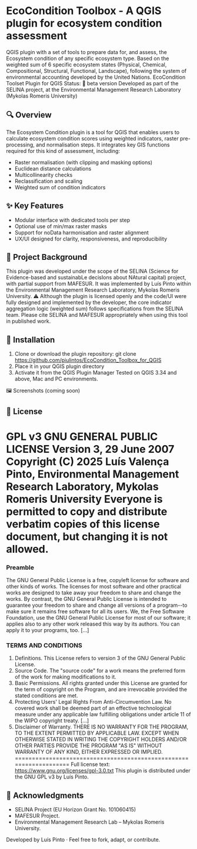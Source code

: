 # EcoCondition Toolbox - A QGIS plugin for ecosystem condition assessment
QGIS plugin with a set of tools to prepare data for, and assess, the Ecosystem condition of any specific ecosystem type. Based on the weighted sum of 6 specific ecosystem states (Physical, Chemical, Compositional, Structural, Functional, Landscape), following the system of environmental accounting developed by the United Nations.
EcoCondition Toolset Plugin for QGIS
Status: 🚧 beta version Developed as part of the SELINA project, at the Environmental Management Research Laboratory (Mykolas Romeris University)

## 🔍 Overview
The Ecosystem Condition plugin is a tool for QGIS that enables users to calculate ecosystem condition scores using weighted indicators, raster pre-processing, and normalisation steps.
It integrates key GIS functions required for this kind of assessment, including:
* Raster normalisation (with clipping and masking options)
* Euclidean distance calculations
* Multicollinearity checks
* Reclassification and scaling
* Weighted sum of condition indicators

## ✨ Key Features
* Modular interface with dedicated tools per step
* Optional use of min/max raster masks
* Support for noData harmonisation and raster alignment
* UX/UI designed for clarity, responsiveness, and reproducibility

## 🧪 Project Background
This plugin was developed under the scope of the SELINA (Science for Evidence-based and sustainabLe decisIons about NAtural capital) project, with partial support from MAFESUR. It was implemented by Luís Pinto within the Environmental Management Research Laboratory, Mykolas Romeris University.
⚠️ Although the plugin is licensed openly and the code/UI were fully designed and implemented by the developer, the core indicator aggregation logic (weighted sum) follows specifications from the SELINA team.
Please cite SELINA and MAFESUR appropriately when using this tool in published work.

## 🚀 Installation
1. Clone or download the plugin repository: git clone https://github.com/piulintos/EcoCondition_Toolbox_for_QGIS
2. Place it in your QGIS plugin directory
3. Activate it from the QGIS Plugin Manager
Tested on QGIS 3.34 and above, Mac and PC environments.

🖼️ Screenshots (coming soon)

## 📜 License
GPL v3 
GNU GENERAL PUBLIC LICENSE Version 3, 29 June 2007
Copyright (C) 2025 Luís Valença Pinto, Environmental Management Research Laboratory, Mykolas Romeris University
Everyone is permitted to copy and distribute verbatim copies of this license document, but changing it is not allowed.
===================================================================
### Preamble
The GNU General Public License is a free, copyleft license for software and other kinds of works.
The licenses for most software and other practical works are designed to take away your freedom to share and change the works. By contrast, the GNU General Public License is intended to guarantee your freedom to share and change all versions of a program--to make sure it remains free software for all its users. We, the Free Software Foundation, use the GNU General Public License for most of our software; it applies also to any other work released this way by its authors. You can apply it to your programs, too.
[...]
### TERMS AND CONDITIONS
1. Definitions. This License refers to version 3 of the GNU General Public License.
2. Source Code. The "source code" for a work means the preferred form of the work for making modifications to it.
3. Basic Permissions. All rights granted under this License are granted for the term of copyright on the Program, and are irrevocable provided the stated conditions are met.
4. Protecting Users' Legal Rights From Anti-Circumvention Law. No covered work shall be deemed part of an effective technological measure under any applicable law fulfilling obligations under article 11 of the WIPO copyright treaty.
[...]
1. Disclaimer of Warranty. THERE IS NO WARRANTY FOR THE PROGRAM, TO THE EXTENT PERMITTED BY APPLICABLE LAW. EXCEPT WHEN OTHERWISE STATED IN WRITING THE COPYRIGHT HOLDERS AND/OR OTHER PARTIES PROVIDE THE PROGRAM "AS IS" WITHOUT WARRANTY OF ANY KIND, EITHER EXPRESSED OR IMPLIED.
===================================================================
Full license text: https://www.gnu.org/licenses/gpl-3.0.txt
This plugin is distributed under the GNU GPL v3 by Luís Pinto.

## 🤝 Acknowledgments
* SELINA Project (EU Horizon Grant No. 101060415)
* MAFESUR Project. 
* Environmental Management Research Lab – Mykolas Romeris University. 

Developed by Luís Pinto · Feel free to fork, adapt, or contribute.
